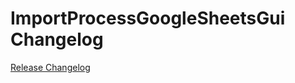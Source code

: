 # ImportProcessGoogleSheetsGui Changelog

[Release Changelog](https://github.com/spryker-demo/import-process-google-sheets-gui/releases)
